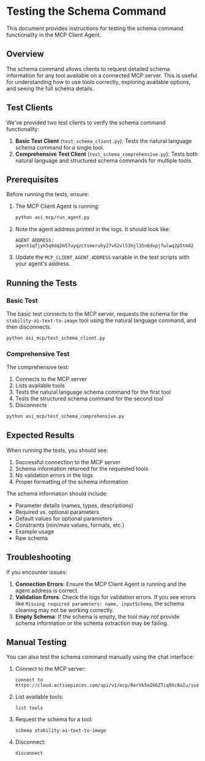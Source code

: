 # Testing the Schema Command

This document provides instructions for testing the schema command functionality in the MCP Client Agent.

## Overview

The schema command allows clients to request detailed schema information for any tool available on a connected MCP server. This is useful for understanding how to use tools correctly, exploring available options, and seeing the full schema details.

## Test Clients

We've provided two test clients to verify the schema command functionality:

1. **Basic Test Client** (`test_schema_client.py`): Tests the natural language schema command for a single tool.
2. **Comprehensive Test Client** (`test_schema_comprehensive.py`): Tests both natural language and structured schema commands for multiple tools.

## Prerequisites

Before running the tests, ensure:

1. The MCP Client Agent is running:
   ```bash
   python asi_mcp/run_agent.py
   ```

2. Note the agent address printed in the logs. It should look like:
   ```
   AGENT ADDRESS: agent1qfjyk5q9dq2m57uyqzctsmeruhy27v62vl53mjl35n6dvpjfwlwq2p5tmd2
   ```

3. Update the `MCP_CLIENT_AGENT_ADDRESS` variable in the test scripts with your agent's address.

## Running the Tests

### Basic Test

The basic test connects to the MCP server, requests the schema for the `stability-ai-text-to-image` tool using the natural language command, and then disconnects.

```bash
python asi_mcp/test_schema_client.py
```

### Comprehensive Test

The comprehensive test:
1. Connects to the MCP server
2. Lists available tools
3. Tests the natural language schema command for the first tool
4. Tests the structured schema command for the second tool
5. Disconnects

```bash
python asi_mcp/test_schema_comprehensive.py
```

## Expected Results

When running the tests, you should see:

1. Successful connection to the MCP server
2. Schema information returned for the requested tools
3. No validation errors in the logs
4. Proper formatting of the schema information

The schema information should include:
- Parameter details (names, types, descriptions)
- Required vs. optional parameters
- Default values for optional parameters
- Constraints (min/max values, formats, etc.)
- Example usage
- Raw schema

## Troubleshooting

If you encounter issues:

1. **Connection Errors**: Ensure the MCP Client Agent is running and the agent address is correct.
2. **Validation Errors**: Check the logs for validation errors. If you see errors like `Missing required parameters: name, inputSchema`, the schema cleaning may not be working correctly.
3. **Empty Schema**: If the schema is empty, the tool may not provide schema information or the schema extraction may be failing.

## Manual Testing

You can also test the schema command manually using the chat interface:

1. Connect to the MCP server:
   ```
   connect to https://cloud.activepieces.com/api/v1/mcp/RerVk5mI66ZTiq9Xc8aIu/sse
   ```

2. List available tools:
   ```
   list tools
   ```

3. Request the schema for a tool:
   ```
   schema stability-ai-text-to-image
   ```

4. Disconnect:
   ```
   disconnect